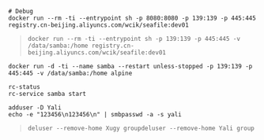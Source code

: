 



```shell
# Debug
docker run --rm -ti --entrypoint sh -p 8080:8080 -p 139:139 -p 445:445 registry.cn-beijing.aliyuncs.com/wcik/seafile:dev01
```
> `docker run --rm -ti --entrypoint sh -p 139:139 -p 445:445 -v /data/samba:/home registry.cn-beijing.aliyuncs.com/wcik/seafile:dev01`

```shell
docker run -d -ti --name samba --restart unless-stopped -p 139:139 -p 445:445 -v /data/samba:/home alpine
```

```shell
rc-status
rc-service samba start
```

```shell
adduser -D Yali
echo -e "123456\n123456\n" | smbpasswd -a -s yali
```
> `deluser --remove-home Xugy groupdeluser --remove-home Yali group`
> 